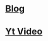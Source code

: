 # [Blog](https://www.analyticsvidhya.com/blog/2020/06/auc-roc-curve-machine-learning/?fbclid=IwAR3NiyvLoVEQxRCerb5A3YVU8Qtuf9fpnG5ERWGLBQsfKbpvfuccI-7DI7U)
# [Yt Video](https://www.youtube.com/watch?v=4jRBRDbJemM)

#  
